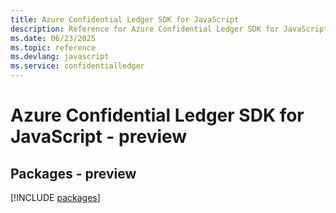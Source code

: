```yaml
---
title: Azure Confidential Ledger SDK for JavaScript
description: Reference for Azure Confidential Ledger SDK for JavaScript
ms.date: 06/23/2025
ms.topic: reference
ms.devlang: javascript
ms.service: confidentialledger
---
```

# Azure Confidential Ledger SDK for JavaScript - preview
## Packages - preview
[!INCLUDE [packages](confidential-ledger-index.md)]
